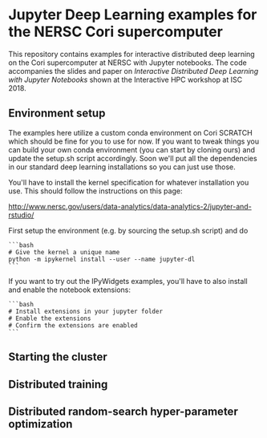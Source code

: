 # Jupyter Deep Learning examples for the NERSC Cori supercomputer

This repository contains examples for interactive distributed deep learning
on the Cori supercomputer at NERSC with Jupyter notebooks.
The code accompanies the slides and paper on
_Interactive Distributed Deep Learning with Jupyter Notebooks_
shown at the Interactive HPC workshop at ISC 2018.

## Environment setup

The examples here utilize a custom conda environment on Cori SCRATCH
which should be fine for you to use for now. If you want to tweak things you
can build your own conda environment (you can start by cloning ours) and
update the setup.sh script accordingly. Soon we'll put all the dependencies in
our standard deep learning installations so you can just use those.

You'll have to install the kernel specification for whatever installation you
use. This should follow the instructions on this page:

http://www.nersc.gov/users/data-analytics/data-analytics-2/jupyter-and-rstudio/

First setup the environment (e.g. by sourcing the setup.sh script) and do

    ```bash
    # Give the kernel a unique name
    python -m ipykernel install --user --name jupyter-dl
    ```

If you want to try out the IPyWidgets examples, you'll have to also install
and enable the notebook extensions:

    ```bash
    # Install extensions in your jupyter folder
    # Enable the extensions
    # Confirm the extensions are enabled
    ```

## Starting the cluster

## Distributed training

## Distributed random-search hyper-parameter optimization
